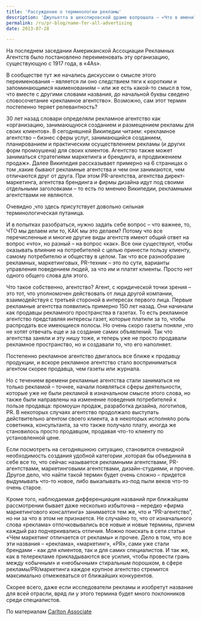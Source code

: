 ```yaml
---
title: 'Рассуждение о терминологии рекламы'
description: 'Джульетта в шекспировской драме вопрошала – «Что в имени? Ведь роза пахнет розой, хоть розой назови ее, хоть нет». На последнем заседании Американской Ассоциации Рекламных Агентств было постановлено переименовать эту организацию, существующую с 1917 года, в «4As».'
permalink: /ru/pr-blog/name-for-all-advertising
date: 2013-07-28

---
```


На последнем заседании Американской Ассоциации Рекламных Агентств было постановлено переименовать эту организацию, существующую с 1917 года, в «4As».

В сообществе тут же начались дискуссии о смысле этого переименования – является ли оно следствием тяги к  коротким и запоминающимся наименованиям – или же есть какой-то смысл в том, что вместе с другими словами названия, до начальной буквы сведено словосочетание «рекламное агентство». Возможно, сам этот термин постепенно теряет релевантность?

30 лет назад словари определяли рекламное агентство как «организацию, занимающуюся созданием и размещением рекламы для своих клиентов». В сегодняшней Википедии читаем: «рекламное агентство – бизнес сферы услуг, занимающийся созданием, планированием и практическим осуществлением рекламы (и других форм промоушена) для своих клиентов. Агентство также может заниматься стратегиями маркетинга и брендинга, и продвижением продаж». Далее Википедия рассказывает примерно на 6 страницах о том ,какие бывают рекламные агентства и чем они занимаются, чем отличаются друг от друга. При этом PR-агентства, агентства директ-маркетинга, агентства брендинга и фирмы дизайна идут под своими отдельными заголовками – то есть по мнению Википедии, рекламными агентствами не являются.

Очевидно ,что здесь присутствует довольно сильная терминологическая путаница.

И в попытках разобраться, нужно задать себе вопрос – что важнее, то, ЧТО мы делаем или то, КАК мы это делаем? Потому что все перечисленные  и  многие другие виды агентств  имеют общий ответ на вопрос «что», но разный – на вопрос «как». Все они существуют, чтобы оказывать влияние на потребителей с целью принести пользу клиенту, самому потребителю и обществу в целом. Так что все разнообразие рекламных, маркетинговых, PR-техник – это по сути, варианты управления поведением людей, за что им и платят клиенты. Просто нет одного общего слова для этого.

Что такое собственно, агентство? Агент, с юридической точки зрения – это тот, что уполномочен действовать от лица другой компании, взаимодействуя с третьей стороной в интересах первого лица. Первые рекламные агентства появились примерно 150 лет назад. Они начинали как продавцы рекламного пространства в газетах. То есть рекламное агентство представляя интересы газет, которые платили за то, чтобы распродать все имеющиеся полосы. Но очень скоро газеты поняли ,что не хотят отвечать еще и за создание самих объявлений. Так что агентства заняли и эту нишу тоже, и теперь уже не просто продавали рекламное пространство, но и создавали то, что его наполняет.

Постепенно рекламное агентство двигалось все ближе к продавцу продукции, и вскоре рекламное агентство стало восприниматься агентом скорее продавца, чем газеты или журнала.

Но с течением времени рекламные агентства стали заниматься не только рекламой – точнее, начали появляться сферы деятельности, которые уже не были рекламой в изначальном смысле этого слова, но также были направлены на изменение поведения потребителей к пользе продавца: промоушн продаж, разработка дизайна, логотипов, PR. В некоторых случаях агентство продолжало выступать действительно агентом своего клиента, а в некоторых исполняло роль советника, консультанта, за что также получало плату, иногда же становилось просто продавцом, продавая что-то клиенту по установленной цене.

Если посмотреть на сегодняшнюю ситуацию, становится очевидной необходимость создания удобной категории ,которая бы объединила в себе все то, что сейчас называется рекламными агентствами, PR-агентствами, маркетинговыми агентствами, дизайн-студиями, и прочее. Другое дело, что найти такой термин будет очень cложно – придется выдумывать что-то новое, либо выкапывать из-под пыли веков что-то очень старое.

Кроме того, наблюдаемая дифференциация названий при ближайшем рассмотрении бывает даже несколько избыточна – нередко «фирма маркетингового консалтинга» занимается тем же, что и “PR-агентство”, но ни за что в этом не признается. Не случайно то, что от изначального слова «реклама» отпочковывались все новые и новые термины, причем каждый раз подчеркивались отличия. Можно поискать в сети статьи «Чем маркетинг отличается от рекламы» и прочее. Дело в том, что все эти названия – «реклама», «маркетинг», «PR», сами уже стали брендами  - как для клиентов, так и для самих специалистов. И так же, как в телерекламе прикладываются все усилия, чтобы провести грань между «обычным» и «необычным» стиральным порошком, в сфере рекламы/PR/маркетинга каждое крупное агентство стремится максимально отмежеваться от ближайших конкурентов.

Скорее всего, даже если исследователи рекламы и изобретут название для всей отрасли, вряд ли у этого термина будет много поклонников среди специалистов.

По материалам <a href="http://www.carltonassociatesinc.com/wp1.cfm?id=65">Carlton Associate</a>

